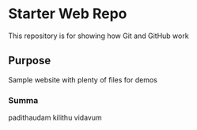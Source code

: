 # Starter Web Repo

This repository is for showing how Git and GitHub work

## Purpose

Sample website with plenty of files for demos

### Summa 
padithaudam kilithu vidavum
